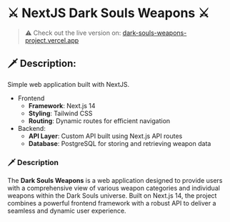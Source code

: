 # ⚔️ NextJS Dark Souls Weapons ⚔️
> ⚠️ Check out the live version on: [dark-souls-weapons-project.vercel.app](https://dark-souls-weapons-project.vercel.app/)

## 🗡️ Description:
Simple web application built with NextJS.
* Frontend
  * **Framework**: Next.js 14
  * **Styling**: Tailwind CSS
  * **Routing**: Dynamic routes for efficient navigation
* Backend:
  * **API Layer**: Custom API built using Next.js API routes
  * **Database**: PostgreSQL for storing and retrieving weapon data

### 🗡️ Description
The **Dark Souls Weapons** is a web application designed to provide users with a comprehensive view of various weapon categories and individual weapons within the Dark Souls universe. Built on Next.js 14, the project combines a powerful frontend framework with a robust API to deliver a seamless and dynamic user experience.